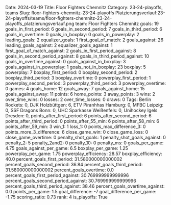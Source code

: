 Date: 2024-03-19
Title: Floor Fighters Chemnitz
Category: 23-24-playoffs, teams
Slug: floor-fighters-chemnitz-23-24-playoffs
Platzierungsverlauf:23-24-playoffs/teams/floor-fighters-chemnitz-23-24-playoffs_platzierungsverlauf.png
team: Floor Fighters Chemnitz
goals: 19
goals_in_first_period: 6
goals_in_second_period: 7
goals_in_third_period: 6
goals_in_overtime: 0
goals_in_boxplay: 0
goals_in_powerplay: 2
leading_goals: 2
equalizer_goals: 1
first_goal_of_match: 2
goals_against: 26
leading_goals_against: 2
equalizer_goals_against: 1
first_goal_of_match_against: 2
goals_in_first_period_against: 8
goals_in_second_period_against: 8
goals_in_third_period_against: 10
goals_in_overtime_against: 0
goals_against_in_boxplay: 3
goals_against_in_powerplay: 1
goals_not_in_boxplay: 23
boxplay: 5
powerplay: 7
boxplay_first_period: 0
boxplay_second_period: 2
boxplay_third_period: 3
boxplay_overtime: 0
powerplay_first_period: 1
powerplay_second_period: 3
powerplay_third_period: 3
powerplay_overtime: 0
games: 4
goals_home: 12
goals_away: 7
goals_against_home: 15
goals_against_away: 11
points: 6
home_points: 3
away_points: 3
wins: 2
over_time_wins: 0
losses: 2
over_time_losses: 0
draws: 0
Tags:  Berlin Rockets: 0,  DJK Holzbüttgen: 6,  ETV Piranhhas Hamburg: 0,  MFBC Leipzig: 0,  SSF Dragons Bonn: 0,  UHC Sparkasse Weißenfels: 0,  Unihockey Igels Dresden: 0,
points_after_first_period: 6
points_after_second_period: 6
points_after_third_period: 0
points_after_55_min: 6
points_after_58_min: 6
points_after_59_min: 3
win_1: 1
loss_1: 0
points_max_difference_3: 0
points_more_3_difference: 6
close_game_win: 0
close_game_loss: 0
close_game_overtime: 0
penalty_shot_goals: 1
penalty_shot_goals_against: 0
penalty_2: 5
penalty_2and2: 0
penalty_10: 0
penalty_ms: 0
goals_per_game: 4.75
goals_against_per_game: 6.5
boxplay_per_game: 1.25
powerplay_per_game: 1.75
powerplay_efficiency: 28.57
boxplay_efficiency: 40.0
percent_goals_first_period: 31.580000000000002
percent_goals_second_period: 36.84
percent_goals_third_period: 31.580000000000002
percent_goals_overtime: 0.0
percent_goals_first_period_against: 30.769999999999996
percent_goals_second_period_against: 30.769999999999996
percent_goals_third_period_against: 38.46
percent_goals_overtime_against: 0.0
points_per_game: 1.5
goal_difference: -7
goal_difference_per_game: -1.75
scoring_ratio: 0.73
rank: 4
is_playoffs: True
